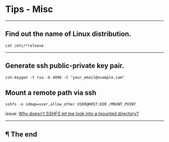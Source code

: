 # Tips - Misc

---

## Find out the name of Linux distribution.

```
cat /etc/*release
```

---

## Generate ssh public-private key pair.

```
ssh-keygen -t rsa -b 4096 -C "your_email@example.com"
```

## Mount a remote path via ssh

```
sshfs -o idmap=user,allow_other USER@HOST:DIR /MOUNT_POINT
```

issue: [Why doesn't SSHFS let me look into a mounted directory?](http://serverfault.com/questions/294109/why-doesnt-sshfs-let-me-look-into-a-mounted-directory)

---

## ¶ The end

